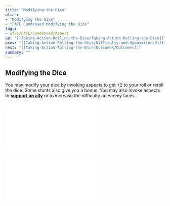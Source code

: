 ```yaml
---
title: "Modifying-the-Dice"
alias:
- "Modifying the Dice"
- "FATE Condensed Modifying the Dice"
tags:
- wf/s/FATE/Condensed/Aspect
up: "[[Taking-Action-Rolling-the-Dice/Taking-Action-Rolling-the-Dice]]"
prev: "[[Taking-Action-Rolling-the-Dice/Difficulty-and-Opposition/Difficulty-and-Opposition]]"
next: "[[Taking-Action-Rolling-the-Dice/Outcomes/Outcomes]]"
summary: ""
---
```

## Modifying the Dice

You may modify your dice by invoking aspects to get +2 to your roll or reroll the dice. Some stunts also give you a bonus. You may also invoke aspects to **[support an ally](../../Challenges-Conflicts-and-Contests/Teamwork/Teamwork.md)** or to increase the difficulty an enemy faces.

![Invoking-Aspects](Invoking-Aspects.md)

![Using-Stunts](Using-Stunts.md)